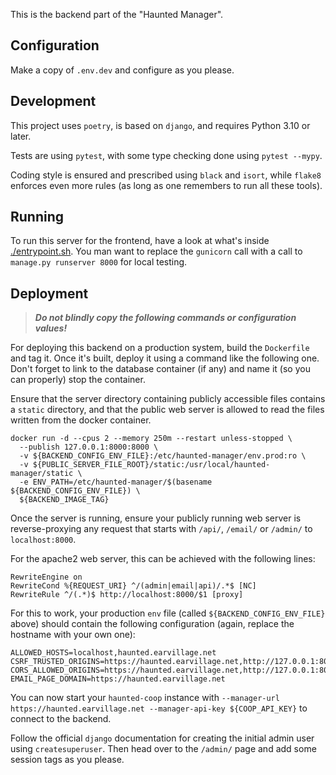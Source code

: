 This is the backend part of the "Haunted Manager".

## Configuration

Make a copy of `.env.dev` and configure as you please.

## Development

This project uses `poetry`, is based on `django`, and requires Python 3.10 or later.

Tests are using `pytest`, with some type checking done using `pytest --mypy`.

Coding style is ensured and prescribed using `black` and `isort`, while `flake8` enforces even more rules (as long as
one remembers to run all these tools).

## Running

To run this server for the frontend, have a look at what's inside [./entrypoint.sh](entrypoint.sh). You man want to
replace the `gunicorn` call with a call to `manage.py runserver 8000` for local testing.

## Deployment

> ***Do not blindly copy the following commands or configuration values!***

For deploying this backend on a production system, build the `Dockerfile` and tag it. Once it's built, deploy it using
a command like the following one. Don't forget to link to the database container (if any) and name it (so you can
properly) stop the container.

Ensure that the server directory containing publicly accessible files contains a `static` directory, and that the public
web server is allowed to read the files written from the docker container.

```shell
docker run -d --cpus 2 --memory 250m --restart unless-stopped \
  --publish 127.0.0.1:8000:8000 \
  -v ${BACKEND_CONFIG_ENV_FILE}:/etc/haunted-manager/env.prod:ro \
  -v ${PUBLIC_SERVER_FILE_ROOT}/static:/usr/local/haunted-manager/static \
  -e ENV_PATH=/etc/haunted-manager/$(basename ${BACKEND_CONFIG_ENV_FILE}) \
  ${BACKEND_IMAGE_TAG}
```

Once the server is running, ensure your publicly running web server is reverse-proxying any request that starts with
`/api/`, `/email/` or `/admin/` to `localhost:8000`.

For the apache2 web server, this can be achieved with the following lines:
```
RewriteEngine on
RewriteCond %{REQUEST_URI} ^/(admin|email|api)/.*$ [NC]
RewriteRule ^/(.*)$ http://localhost:8000/$1 [proxy]
```

For this to work, your production `env` file (called `${BACKEND_CONFIG_ENV_FILE}` above) should contain the following
configuration (again, replace the hostname with your own one):
```
ALLOWED_HOSTS=localhost,haunted.earvillage.net
CSRF_TRUSTED_ORIGINS=https://haunted.earvillage.net,http://127.0.0.1:8000,http://localhost:8000
CORS_ALLOWED_ORIGINS=https://haunted.earvillage.net,http://127.0.0.1:8000,http://localhost:8000
EMAIL_PAGE_DOMAIN=https://haunted.earvillage.net
```

You can now start your `haunted-coop` instance with
`--manager-url https://haunted.earvillage.net --manager-api-key ${COOP_API_KEY}` to connect to the backend.

Follow the official `django` documentation for creating the initial admin user using `createsuperuser`. Then head over
to the `/admin/` page and add some session tags as you please.
